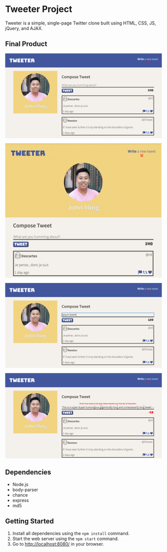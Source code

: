 # Tweeter Project

Tweeter is a simple, single-page Twitter clone built using HTML, CSS, JS, jQuery, and AJAX.

## Final Product

!["Desktop View - 1025px or higher"](https://github.com/mrjohnming/tweeter/blob/master/docs/View-1025px-or-Higher.png)

!["Mobile View - 1024px or lower"](https://github.com/mrjohnming/tweeter/blob/master/docs/View-1024px-or-Lower.png)

!["Composing a Tweet"](https://github.com/mrjohnming/tweeter/blob/master/docs/Composing-Tweet.png)

!["Error Message - Tweet is >140 Characters"](https://github.com/mrjohnming/tweeter/blob/master/docs/Long-Tweet-Error.png)

## Dependencies

- Node.js
- body-parser
- chance
- express
- md5

## Getting Started

1. Install all dependencies using the `npm install` command.
2. Start the web server using the `npm start` command.
3. Go to <http://localhost:8080/> in your browser.
